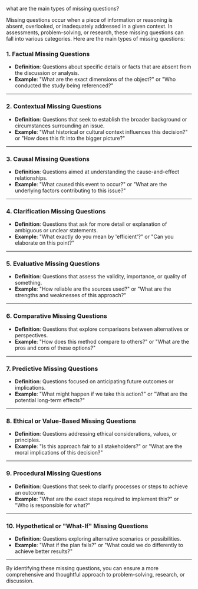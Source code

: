 what are the main types of missing questions?


Missing questions occur when a piece of information or reasoning is absent, overlooked, or inadequately addressed in a given context. In assessments, problem-solving, or research, these missing questions can fall into various categories. Here are the main types of missing questions:  

### 1. **Factual Missing Questions**
   - **Definition**: Questions about specific details or facts that are absent from the discussion or analysis.
   - **Example**: "What are the exact dimensions of the object?" or "Who conducted the study being referenced?"

---

### 2. **Contextual Missing Questions**
   - **Definition**: Questions that seek to establish the broader background or circumstances surrounding an issue.
   - **Example**: "What historical or cultural context influences this decision?" or "How does this fit into the bigger picture?"

---

### 3. **Causal Missing Questions**
   - **Definition**: Questions aimed at understanding the cause-and-effect relationships.
   - **Example**: "What caused this event to occur?" or "What are the underlying factors contributing to this issue?"

---

### 4. **Clarification Missing Questions**
   - **Definition**: Questions that ask for more detail or explanation of ambiguous or unclear statements.
   - **Example**: "What exactly do you mean by 'efficient'?" or "Can you elaborate on this point?"

---

### 5. **Evaluative Missing Questions**
   - **Definition**: Questions that assess the validity, importance, or quality of something.
   - **Example**: "How reliable are the sources used?" or "What are the strengths and weaknesses of this approach?"

---

### 6. **Comparative Missing Questions**
   - **Definition**: Questions that explore comparisons between alternatives or perspectives.
   - **Example**: "How does this method compare to others?" or "What are the pros and cons of these options?"

---

### 7. **Predictive Missing Questions**
   - **Definition**: Questions focused on anticipating future outcomes or implications.
   - **Example**: "What might happen if we take this action?" or "What are the potential long-term effects?"

---

### 8. **Ethical or Value-Based Missing Questions**
   - **Definition**: Questions addressing ethical considerations, values, or principles.
   - **Example**: "Is this approach fair to all stakeholders?" or "What are the moral implications of this decision?"

---

### 9. **Procedural Missing Questions**
   - **Definition**: Questions that seek to clarify processes or steps to achieve an outcome.
   - **Example**: "What are the exact steps required to implement this?" or "Who is responsible for what?"

---

### 10. **Hypothetical or "What-If" Missing Questions**
   - **Definition**: Questions exploring alternative scenarios or possibilities.
   - **Example**: "What if the plan fails?" or "What could we do differently to achieve better results?"

---

By identifying these missing questions, you can ensure a more comprehensive and thoughtful approach to problem-solving, research, or discussion.

